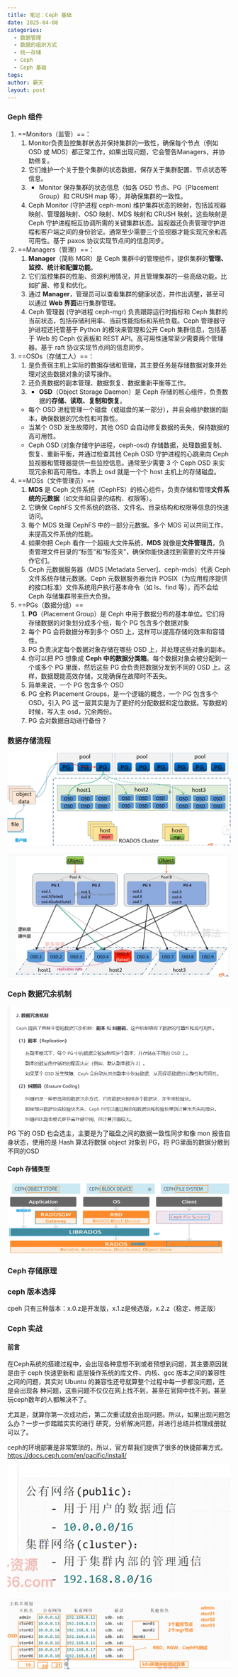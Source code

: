 ```yaml
---
title: 笔记：Ceph 基础
date: 2025-04-08
categories:
  - 数据管理
  - 数据的组织方式
  - 统一存储
  - Ceph
  - Ceph 基础
tags: 
author: 霸天
layout: post
---
```

### Geph 组件

1. ==Monitors（监管）==：
	1. Monitor负责监控集群状态并保持集群的一致性，确保每个节点（例如 OSD 或 MDS）都正常工作，如果出现问题，它会警告Managers，并协助修复。
	2. 它们维护一个关于整个集群的状态数据，保存关于集群配置、节点状态等信息。
	3. - Monitor 保存集群的状态信息（如各 OSD 节点、PG（Placement Group）和 CRUSH map 等），并确保集群的一致性。
	4. Ceph Monitor (守护进程 ceph-mon) 维护集群状态的映射，包括监视器映射、管理器映射、OSD 映射、MDS 映射和 CRUSH 映射。这些映射是 Ceph 守护进程相互协调所需的关键集群状态。监视器还负责管理守护进程和客户端之间的身份验证。通常至少需要三个监视器才能实现冗余和高可用性。基于 paxos 协议实现节点间的信息同步。
2. ==Managers（管理）==：
	1. **Manager**（简称 MGR）是 Ceph 集群中的管理组件，提供集群的**管理、监控、统计和配置功能**。
	2. 它们监控集群的性能、资源利用情况，并且管理集群的一些高级功能，比如扩展、修复和优化。
	3. 通过 **Manager**，管理员可以查看集群的健康状态，并作出调整，甚至可以通过 **Web 界面**进行集群管理。
	4. Ceph 管理器 (守护进程 ceph-mgr) 负责跟踪运行时指标和 Ceph 集群的当前状态，包括存储利用率、当前性能指标和系统负载。Ceph 管理器守护进程还托管基于 Python 的模块来管理和公开 Ceph 集群信息，包括基于 Web 的 Ceph 仪表板和 REST API。高可用性通常至少需要两个管理器。基于 raft 协议实现节点间的信息同步。
3. ==OSDs（存储工人）==：
	1. 是负责宿主机上实际的数据存储和管理，其主要任务是存储数据对象并处理对这些数据对象的读写操作。
	2. 还负责数据的副本管理、数据恢复、数据重新平衡等工作。
	3. - **OSD**（Object Storage Daemon）是 Ceph 存储的核心组件，负责数据的**存储、读取、复制和恢复**。
	- 每个 OSD 进程管理一个磁盘（或磁盘的某一部分），并且会维护数据的副本，确保数据的冗余性和可靠性。
	- 当某个 OSD 发生故障时，其他 OSD 会自动修复数据的丢失，保持数据的高可用性。
	- Ceph OSD (对象存储守护进程，ceph-osd) 存储数据，处理数据复制、恢复、重新平衡，并通过检查其他 Ceph OSD 守护进程的心跳来向 Ceph 监视器和管理器提供一些监控信息。通常至少需要 3 个 Ceph OSD 来实现冗余和高可用性。本质上 osd 就是一个个 host 主机上的存储磁盘。
4. ==MDSs（文件管理员）==
	1. **MDS** 是 Ceph 文件系统（CephFS）的核心组件，负责存储和管理**文件系统的元数据**（如文件和目录的结构、权限等）。
	2. 它确保 CephFS 文件系统的路径、文件名、目录结构和权限等信息的快速访问。
	3. 每个 MDS 处理 CephFS 中的一部分元数据。多个 MDS 可以共同工作，来提高文件系统的性能。
	4. 如果你把 Ceph 看作一个超级大文件系统，**MDS** 就像是**文件管理员**，负责管理文件目录的“标签”和“标签夹”，确保你能快速找到需要的文件并操作它们。
	5. Ceph 元数据服务器（MDS [Metadata Server]、ceph-mds）代表 Ceph 文件系统存储元数据。Ceph 元数据服务器允许 POSIX（为应用程序提供的接口标准）文件系统用户执行基本命令（如 ls、find 等），而不会给 Ceph 存储集群带来巨大负担。
5. ==PGs（数据分组）==
	1. **PG**（Placement Group）是 Ceph 中用于数据分布的基本单位。它们将存储数据的对象划分成多个组，每个 PG 包含多个数据对象
	2. 每个 PG 会将数据分布到多个 OSD 上，这样可以提高存储的效率和容错性。
	3. PG 负责决定每个数据对象存储在哪些 OSD 上，并处理这些对象的副本。
	4. 你可以把 PG 想象成 **Ceph 中的数据分类箱**。每个数据对象会被分配到一个或多个 PG 里面，然后这些 PG 会负责把数据分发到不同的 OSD 上。这样，数据既能高效存储，又能确保在故障时不丢失。
	5. 简单来说，一个 PG 包含多个 OSD
	6. PG 全称 Placement Groups，是一个逻辑的概念，一个 PG 包含多个 OSD。引入 PG 这一层其实是为了更好的分配数据和定位数据。写数据的时候，写入主 osd，冗余两份。
	7. PG 会对数据自动进行备份？


### 数据存储流程
![](source/_posts/笔记：Ceph%20基础/image-20250409101551563.png)



![](source/_posts/笔记：Ceph%20基础/image-20250409101918985.png)


### Ceph 数据冗余机制

![](source/_posts/笔记：Ceph%20基础/image-20250409101837245.png)
PG 下的 OSD 也会选主，主要是为了磁盘之间的数据一致性同步和像 mon 报告自身状态，使用的是 Hash 算法将数据 object 对象到 PG，将 PG里面的数据分散到不同的OSD



#### Ceph 存储类型
![](source/_posts/笔记：Ceph%20基础/image-20250409102406023.png)




### Ceph 存储原理



### ceph 版本选择

cpeh 只有三种版本：x.0.z是开发版，x.1.z是候选版，x.2.z（稳定、修正版）





### Ceph 实战
#### 前言
在Ceph系统的搭建过程中，会出现各种意想不到或者预想到问题，其主要原因就是由于 ceph 快速更新和 底层操作系统的库文件、内核、gcc 版本之间的兼容性之间的问题，其实对 Ubuntu 的兼容性还号就算整个过程中每一步都没问题，还是会出现各
种问题，这些问题不仅仅在网上找不到，甚至在官网中找不到，甚至玩ceph数年的人都解决不了。

尤其是，就算你第一次成功后，第二次重试就会出现问题。所以，如果出现问题怎么办？一步一步踏踏实实的进行
研究，分析解决问题，并进行总结并梳理成册就可以了。

ceph的环境部署是非常繁琐的，所以，官方帮我们提供了很多的快捷部署方式。
https://docs.ceph.com/en/pacific/install/










![](source/_posts/笔记：Ceph%20基础/image-20250409110737249.png)


![](source/_posts/笔记：Ceph%20基础/image-20250409110924759.png)


























